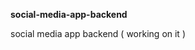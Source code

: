 **social-media-app-backend**             
         
social media app backend ( working on it )      
   
  
 
